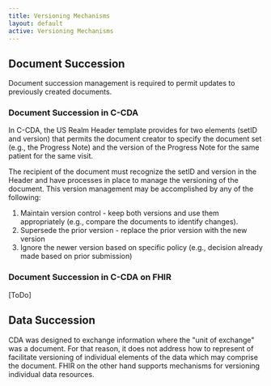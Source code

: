 ```yaml
---
title: Versioning Mechanisms
layout: default
active: Versioning Mechanisms
---
```


## Document Succession
Document succession management is required to permit updates to previously created documents. 

### Document Succession in C-CDA
In C-CDA, the US Realm Header template provides for two elements (setID and version) that permits the document creator to specify the document set (e.g., the Progress Note) and the version of the Progress Note for the same patient for the same visit. 

The recipient of the document must recognize the setID and version in the Header and have processes in place to manage the versioning of the document. This version management may be accomplished by any of the following:
1. Maintain version control - keep both versions and use them appropriately (e.g., compare the
documents to identify changes).
2. Supersede the prior version - replace the prior version with the new version
3. Ignore the newer version based on specific policy (e.g., decision already made based on prior
submission)

### Document Succession in C-CDA on FHIR
[ToDo]

## Data Succession
CDA was designed to exchange information where the "unit of exchange" was a document. For that reason, it does not address how to represent of facilitate versioning of individual elements of the data which may comprise the document. FHIR on the other hand supports mechanisms for versioning individual data resources. 


